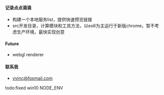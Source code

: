 #### 记录点点滴滴

 * 构建一个本地服务list，提供快速预览链接
 * src开发目录，计算模块和工具方法，以es6为主运行于新版chrome，暂不考虑生产环境，最快实现创意

#### Future
* webgl renderer

#### 联系我
*  <vvinc@foxmail.com>

todo:fixed win10 NODE_ENV
